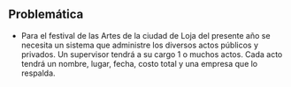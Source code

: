## Problemática

* Para el festival de las Artes de la ciudad de Loja del presente año se necesita un sistema que administre los diversos actos públicos y privados. Un supervisor tendrá a su cargo 1 o muchos actos. Cada acto tendrá un nombre, lugar, fecha, costo total y una empresa que lo respalda.
